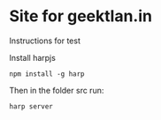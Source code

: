 # Site for geektlan.in

Instructions for test

Install harpjs

`npm install -g harp`

Then in the folder src run:

`harp server`
